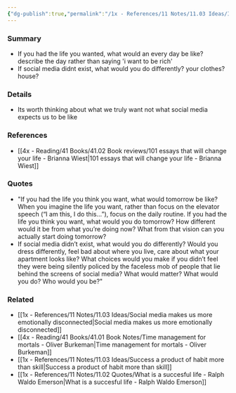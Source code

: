 ```yaml
---
{"dg-publish":true,"permalink":"/1x - References/11 Notes/11.03 Ideas/If social media didnt exist what would you do/","title":"If social media didnt exist what would you do","noteIcon":"","created":"2023-11-17T20:43:36.000+03:00","updated":"2024-02-14T20:18:29.713+03:00"}
---
```



### Summary
- If you had the life you wanted, what would an every day be like? describe the day rather than saying 'i want to be rich'
- If social media didnt exist, what would you do differently? your clothes? house?

### Details
- Its worth thinking about what we truly want not what social media expects us to be like

### References
- [[4x - Reading/41 Books/41.02 Book reviews/101 essays that will change your life - Brianna Wiest\|101 essays that will change your life - Brianna Wiest]]

### Quotes
- "If you had the life you think you want, what would tomorrow be like? When you imagine the life you want, rather than focus on the elevator speech (“I am this, I do this…”), focus on the daily routine. If you had the life you think you want, what would you do tomorrow? How different would it be from what you’re doing now? What from that vision can you actually start doing tomorrow? 
- If social media didn’t exist, what would you do differently? Would you dress differently, feel bad about where you live, care about what your apartment looks like? What choices would you make if you didn’t feel they were being silently policed by the faceless mob of people that lie behind the screens of social media? What would matter? What would you do? Who would you be?"

### Related
- [[1x - References/11 Notes/11.03 Ideas/Social media makes us more emotionally disconnected\|Social media makes us more emotionally disconnected]]
- [[4x - Reading/41 Books/41.01 Book Notes/Time management for mortals - Oliver Burkeman\|Time management for mortals - Oliver Burkeman]]
- [[1x - References/11 Notes/11.03 Ideas/Success a product of habit more than skill\|Success a product of habit more than skill]]
- [[1x - References/11 Notes/11.02 Quotes/What is a succesful life - Ralph Waldo Emerson\|What is a succesful life - Ralph Waldo Emerson]]